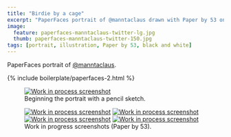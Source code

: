 ```yaml
---
title: "Birdie by a cage"
excerpt: "PaperFaces portrait of @manntaclaus drawn with Paper by 53 on an iPad."
image: 
  feature: paperfaces-manntaclaus-twitter-lg.jpg
  thumb: paperfaces-manntaclaus-twitter-150.jpg
tags: [portrait, illustration, Paper by 53, black and white]
---
```


PaperFaces portrait of <a href="http://twitter.com/manntaclaus">@manntaclaus</a>.

{% include boilerplate/paperfaces-2.html %}

<figure>
	<a href="{{ site.url }}/assets/images/paperfaces-manntaclaus-process-1-lg.jpg"><img src="{{ site.url }}/assets/images/paperfaces-manntaclaus-process-1-750.jpg" alt="Work in process screenshot"></a>
	<figcaption>Beginning the portrait with a pencil sketch.</figcaption>
</figure>

<figure class="half">
	<a href="{{ site.url }}/assets/images/paperfaces-manntaclaus-process-2-lg.jpg"><img src="{{ site.url }}/assets/images/paperfaces-manntaclaus-process-2-600.jpg" alt="Work in process screenshot"></a>
	<a href="{{ site.url }}/assets/images/paperfaces-manntaclaus-process-3-lg.jpg"><img src="{{ site.url }}/assets/images/paperfaces-manntaclaus-process-3-600.jpg" alt="Work in process screenshot"></a>
	<a href="{{ site.url }}/assets/images/paperfaces-manntaclaus-process-4-lg.jpg"><img src="{{ site.url }}/assets/images/paperfaces-manntaclaus-process-4-600.jpg" alt="Work in process screenshot"></a>
	<a href="{{ site.url }}/assets/images/paperfaces-manntaclaus-process-5-lg.jpg"><img src="{{ site.url }}/assets/images/paperfaces-manntaclaus-process-5-600.jpg" alt="Work in process screenshot"></a>
	<figcaption>Work in progress screenshots (Paper by 53).</figcaption>
</figure>